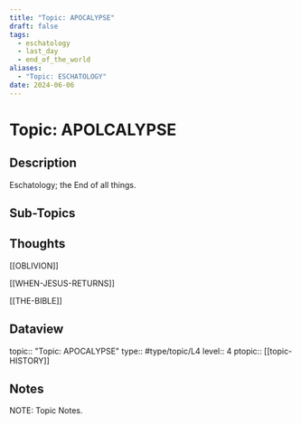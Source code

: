 ```yaml
---
title: "Topic: APOCALYPSE"
draft: false
tags:
  - eschatology
  - last_day
  - end_of_the_world
aliases:
  - "Topic: ESCHATOLOGY"
date: 2024-06-06
---
```

# Topic: APOLCALYPSE
## Description
Eschatology; the End of all things.

## Sub-Topics


## Thoughts
[[OBLIVION]]

[[WHEN-JESUS-RETURNS]]

[[THE-BIBLE]]


## Dataview
topic:: "Topic: APOCALYPSE"
type:: #type/topic/L4
level:: 4
ptopic:: [[topic-HISTORY]]

## Notes
NOTE: Topic Notes.